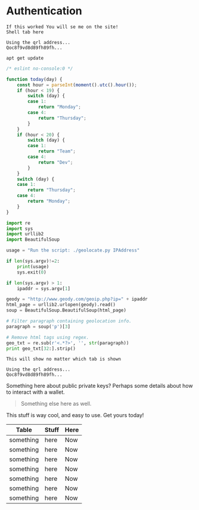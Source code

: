 # Authentication

```shell
If this worked You will se me on the site!
Shell tab here

Using the qrl address...
Qoc8f9vd8d89fh89fh...

apt get update

```

```javascript
/* eslint no-console:0 */

function today(day) {
    const hour = parseInt(moment().utc().hour());
    if (hour < 19) {
        switch (day) {
        case 1:
            return "Monday";
        case 4:
            return "Thursday";
        }
    }
    if (hour < 20) {
        switch (day) {
        case 1:
            return "Team";
        case 4:
            return "Dev";
        }
    }
    switch (day) {
    case 1:
        return "Thursday";
    case 4:
        return "Monday";
    }
}
```

```python
import re
import sys
import urllib2
import BeautifulSoup

usage = "Run the script: ./geolocate.py IPAddress"

if len(sys.argv)!=2:
    print(usage)
    sys.exit(0)

if len(sys.argv) > 1:
    ipaddr = sys.argv[1]

geody = "http://www.geody.com/geoip.php?ip=" + ipaddr
html_page = urllib2.urlopen(geody).read()
soup = BeautifulSoup.BeautifulSoup(html_page)

# Filter paragraph containing geolocation info.
paragraph = soup('p')[3]

# Remove html tags using regex.
geo_txt = re.sub(r'<.*?>', '', str(paragraph))
print geo_txt[32:].strip()
```

```
This will show no matter which tab is shown

Using the qrl address...
Qoc8f9vd8d89fh89fh...
```

Something here about public private keys? Perhaps some details about how to interact with a wallet.

> Something else here as well.

This stuff is way cool, and easy to use. Get yours today!

| Table | Stuff | Here| 
|-------|-------|-----|
| something | here | Now |
| something | here | Now |
| something | here | Now |
| something | here | Now |
| something | here | Now |
| something | here | Now |
| something | here | Now |
